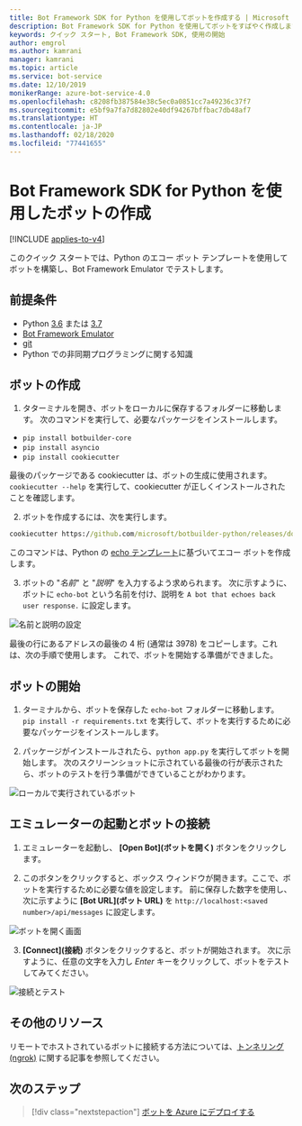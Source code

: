 ```yaml
---
title: Bot Framework SDK for Python を使用してボットを作成する | Microsoft Docs
description: Bot Framework SDK for Python を使用してボットをすばやく作成します。
keywords: クイック スタート, Bot Framework SDK, 使用の開始
author: emgrol
ms.author: kamrani
manager: kamrani
ms.topic: article
ms.service: bot-service
ms.date: 12/10/2019
monikerRange: azure-bot-service-4.0
ms.openlocfilehash: c8208fb387584e38c5ec0a0851cc7a49236c37f7
ms.sourcegitcommit: e5bf9a7fa7d82802e40df94267bffbac7db48af7
ms.translationtype: HT
ms.contentlocale: ja-JP
ms.lasthandoff: 02/18/2020
ms.locfileid: "77441655"
---
```

# <a name="create-a-bot-with-the-bot-framework-sdk-for-python"></a>Bot Framework SDK for Python を使用したボットの作成

[!INCLUDE [applies-to-v4](../includes/applies-to.md)]

このクイック スタートでは、Python のエコー ボット テンプレートを使用してボットを構築し、Bot Framework Emulator でテストします。

## <a name="prerequisites"></a>前提条件
- Python [3.6](https://www.python.org/downloads/release/python-369/) または [3.7](https://www.python.org/downloads/release/python-375/)
- [Bot Framework Emulator](https://aka.ms/bot-framework-emulator-readme)
- [git](https://git-scm.com/)
- Python での非同期プログラミングに関する知識

## <a name="create-a-bot"></a>ボットの作成
1. タターミナルを開き、ボットをローカルに保存するフォルダーに移動します。 次のコマンドを実行して、必要なパッケージをインストールします。
- `pip install botbuilder-core`
- `pip install asyncio`
- `pip install cookiecutter`

最後のパッケージである cookiecutter は、ボットの生成に使用されます。 `cookiecutter --help` を実行して、cookiecutter が正しくインストールされたことを確認します。

2. ボットを作成するには、次を実行します。

```cmd
cookiecutter https://github.com/microsoft/botbuilder-python/releases/download/Templates/echo.zip
```

このコマンドは、Python の [echo テンプレート](https://github.com/microsoft/botbuilder-python/tree/master/generators/app/templates/echo)に基づいてエコー ボットを作成します。

3. ボットの "*名前*" と "*説明*" を入力するよう求められます。 次に示すように、ボットに `echo-bot` という名前を付け、説明を `A bot that echoes back user response.` に設定します。

![名前と説明の設定](../media/python/quickstart/set-name-description.png)

最後の行にあるアドレスの最後の 4 桁 (通常は 3978) をコピーします。これは、次の手順で使用します。 これで、ボットを開始する準備ができました。

## <a name="start-you-bot"></a>ボットの開始
1. ターミナルから、ボットを保存した `echo-bot` フォルダーに移動します。 `pip install -r requirements.txt` を実行して、ボットを実行するために必要なパッケージをインストールします。

2. パッケージがインストールされたら、`python app.py` を実行してボットを開始します。 次のスクリーンショットに示されている最後の行が表示されたら、ボットのテストを行う準備ができていることがわかります。

![ローカルで実行されているボット](../media/python/quickstart/bot-running-locally.png)

## <a name="start-the-emulator-and-connect-your-bot"></a>エミュレーターの起動とボットの接続
1. エミュレーターを起動し、 **[Open Bot]\(ボットを開く\)** ボタンをクリックします。

2. このボタンをクリックすると、ボックス ウィンドウが開きます。ここで、ボットを実行するために必要な値を設定します。 前に保存した数字を使用し、次に示すように **[Bot URL]\(ボット URL\)** を `http://localhost:<saved number>/api/messages` に設定します。

![ボットを開く画面](../media/python/quickstart/open-bot.png)

3. **[Connect]\(接続\)** ボタンをクリックすると、ボットが開始されます。 次に示すように、任意の文字を入力し *Enter* キーをクリックして、ボットをテストしてみてください。

![接続とテスト](../media/python/quickstart/connect-and-start.png)

## <a name="additional-resources"></a>その他のリソース
リモートでホストされているボットに接続する方法については、[トンネリング (ngrok)](https://github.com/Microsoft/BotFramework-Emulator/wiki/Tunneling-(ngrok)) に関する記事を参照してください。

## <a name="next-steps"></a>次のステップ

> [!div class="nextstepaction"]
> [ボットを Azure にデプロイする](../bot-builder-deploy-az-cli.md)

